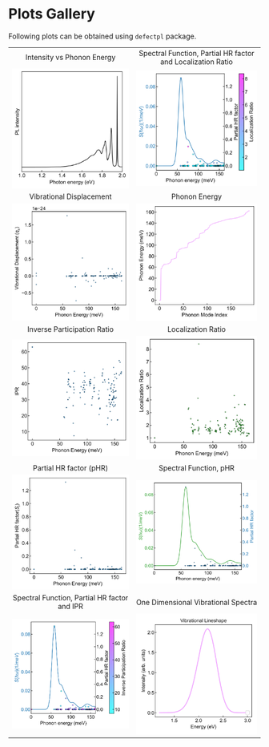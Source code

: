 # Plots Gallery

Following plots can be obtained using `defectpl` package.


|  |  |
| :------------------------: | :----------------------------: |
| Intensity vs Phonon Energy | Spectral Function, Partial HR factor and Localization Ratio |
| ![intensity-photon-energy] | ![somega-pHR-locrat-penergy]   |
| Vibrational Displacement | Phonon Energy |
| ![vibrational-displacement] | ![phonon-energy]   |
| Inverse Participation Ratio | Localization Ratio |
| ![ipr] | ![loc_ratio] |
| Partial HR factor (pHR) | Spectral Function, pHR |
| ![pHR] | ![S_pHR] |
| Spectral Function, Partial HR factor and IPR | One Dimensional Vibrational Spectra |
| ![S_ipr] | ![oned] |

[intensity-photon-energy]: plots/intensity_vs_penergy.svg
[somega-pHR-locrat-penergy]: plots/S_omega_HRf_loc_rat_vs_penergy.svg
[vibrational-displacement]: plots/qk_vs_penergy.svg
[phonon-energy]: plots/penergy_vs_pmode.svg
[ipr]: plots/ipr_vs_penergy.svg
[loc_ratio]: plots/loc_rat_vs_penergy.svg
[pHR]: plots/HR_factor_vs_penergy.svg
[S_pHR]: plots/S_omega_vs_penergy.svg
[S_ipr]: plots/S_omega_HRf_ipr_vs_penergy.svg
[oned]: plots/one_d_lineshape.svg